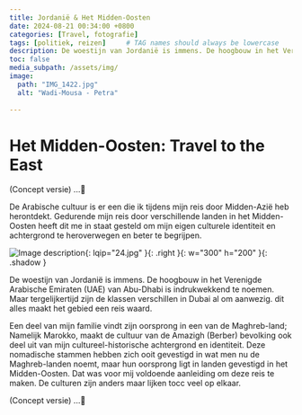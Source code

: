 ```yaml
---
title: Jordanië & Het Midden-Oosten
date: 2024-08-21 00:34:00 +0800
categories: [Travel, fotografie]
tags: [politiek, reizen]     # TAG names should always be lowercase
description: De woestijn van Jordanië is immens. De hoogbouw in het Verenigde Arabische Emiraten (UAE) van Abu-Dhabi is indrukwekkend te noemen. Maar tergelijkertijd zijn de klassen verschillen in Dubai al om aanwezig. dit alles maakt het gebied een reis waard. 
toc: false
media_subpath: /assets/img/
image:
  path: "IMG_1422.jpg"
  alt: "Wadi-Mousa - Petra"
  
---
```

 
# Het Midden-Oosten: Travel to the East 


(Concept versie) ...🍉

De Arabische cultuur is er een die ik tijdens mijn reis door Midden-Azië heb herontdekt. Gedurende mijn reis door verschillende landen in het Midden-Oosten heeft dit me in staat gesteld om mijn eigen culturele identiteit en achtergrond te heroverwegen en beter te begrijpen.




![Image description](24.jpg){: lqip="24.jpg" }{: .right }{: w="300" h="200" }{: .shadow }

De woestijn van Jordanië is immens. De hoogbouw in het Verenigde Arabische Emiraten (UAE) van Abu-Dhabi is indrukwekkend te noemen. Maar tergelijkertijd zijn de klassen verschillen in Dubai al om aanwezig. dit alles maakt het gebied een reis waard.

Een deel van mijn familie vindt zijn oorsprong in een van de Maghreb-land; Namelijk Marokko, maakt de cultuur van de Amazigh (Berber) bevolking ook deel uit van mijn cultureel-historische achtergrond en identiteit. 
Deze nomadische stammen hebben zich ooit gevestigd in wat men nu de Maghreb-landen noemt, maar hun oorsprong ligt in landen gevestigd in het Midden-Oosten. Dat was voor mij voldoende aanleiding om deze reis te maken. De culturen zijn anders maar lijken tocc veel op elkaar. 

(Concept versie) ...🍉



